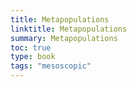 ```yaml
---
title: Metapopulations
linktitle: Metapopulations
summary: Metapopulations
toc: true
type: book
tags: "mesoscopic"
---
```

